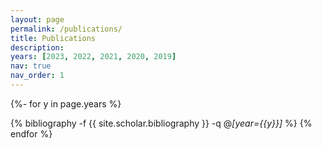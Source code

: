 ```yaml
---
layout: page
permalink: /publications/
title: Publications
description:
years: [2023, 2022, 2021, 2020, 2019]
nav: true
nav_order: 1
---
```


<!-- _pages/publications.md -->
<div class="publications">

{%- for y in page.years %}

  <!-- <h2 class="year">{{y}}</h2> -->

{% bibliography -f {{ site.scholar.bibliography }} -q @*[year={{y}}]* %}
{% endfor %}

</div>

